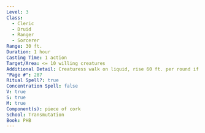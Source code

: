 ```yaml
---
Level: 3
Class:
  - Cleric
  - Druid
  - Ranger
  - Sorcerer
Range: 30 ft.
Duration: 1 hour
Casting Time: 1 action
Target/Area: <= 10 willing creatures
Additional Detail: Creaturess walk on liquid, rise 60 ft. per round if under. Still take other damage.
"Page #": 287
Ritual Spell?: true
Concentration Spell: false
V: true
S: true
M: true
Component(s): piece of cork
School: Transmutation
Book: PHB
---
```

